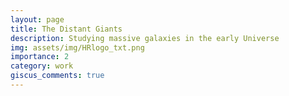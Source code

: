 ```yaml
---
layout: page
title: The Distant Giants
description: Studying massive galaxies in the early Universe
img: assets/img/HRlogo_txt.png
importance: 2
category: work
giscus_comments: true
---
```


